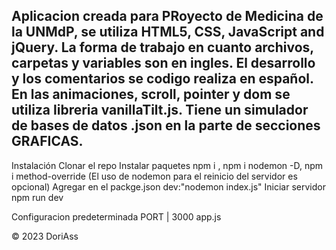## Aplicacion creada para PRoyecto de Medicina de la UNMdP, se utiliza HTML5, CSS, JavaScript and jQuery. La forma de trabajo en cuanto archivos, carpetas y variables son en ingles. El desarrollo y los comentarios se codigo realiza en español. En las animaciones, scroll, pointer y dom se utiliza libreria vanillaTilt.js. Tiene un simulador de bases de datos .json en la parte de secciones GRAFICAS.

Instalación
Clonar el repo
    Instalar paquetes npm i , npm i nodemon -D, npm i method-override (El uso de nodemon para el reinicio del servidor es opcional)
    Agregar en el packge.json dev:"nodemon index.js"
    Iniciar servidor npm run dev

Configuracion predeterminada PORT | 3000 app.js

© 2023 DoriAss